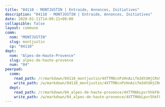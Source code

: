 ```yaml
---
title: "04110 - MONTJUSTIN | Entraide, Annonces, Initiatives"
description: "04110 - MONTJUSTIN | Entraide, Annonces, Initiatives"
date: 2020-01-11T14:09:21+09:00
collapsible: false
layout: commune
comm:
  nom: "MONTJUSTIN"
  slug: montjustin
  cp: "04110"
dept:
  nom: "Alpes-de-Haute-Provence"
  slug: alpes-de-haute-provence
  num: "04"
peerpad:
  comm:
    read_path: /r/markdown/04110_montjustin/4XTTM8cnPzHnAzifm3dtUHjCRnS4jtQTCvcL8aUATP755Lsv6
    write_path: /w/markdown/04110_montjustin/4XTTM8cnPzHnAzifm3dtUHjCRnS4jtQTCvcL8aUATP755Lsv6-K3TgUMjH6eqvFLwrG2LiT4cxyfrW1uWKote8RPbrRiyZmarE2QihqV8B6ueoBR38KXPyiFxVTL6HJ89MMucqJSGSdiGi3KKL89wjPU8i5BfN5fYpxANitpRRwNrfvrEJepK1GLyL
  dept:
    read_path: /r/markdown/04_alpes-de-haute-provence/4XTTMAkLpvr5hkF8s3aCRi4TDeAbK6SxVbh4Zhc9oyrBF5zJF
    write_path: /w/markdown/04_alpes-de-haute-provence/4XTTMAkLpvr5hkF8s3aCRi4TDeAbK6SxVbh4Zhc9oyrBF5zJF-K3TgU6otYgVa1WwMRu7RHPLbjBxXo2XxEcY13pjKC6PiYCNSkQr1yhsrQVPoxByYpCRbhFJuhXdhA2RWRYFVAZndaxkAc76PkzLVD742wq2RiLBK2Fv4T5FCLWbgtpYzaEDNaSMh
---
```



